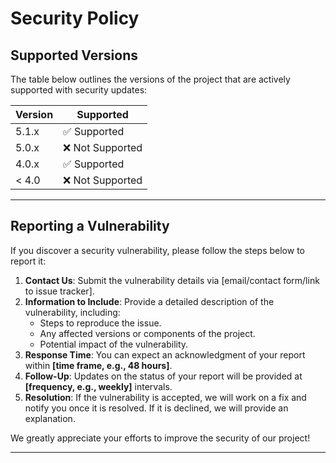 # Security Policy

## Supported Versions

The table below outlines the versions of the project that are actively supported with security updates:

| Version | Supported          |
| ------- | ------------------ |
| 5.1.x   | ✅ Supported       |
| 5.0.x   | ❌ Not Supported   |
| 4.0.x   | ✅ Supported       |
| < 4.0   | ❌ Not Supported   |

---

## Reporting a Vulnerability

If you discover a security vulnerability, please follow the steps below to report it:

1. **Contact Us**: Submit the vulnerability details via [email/contact form/link to issue tracker].
2. **Information to Include**: Provide a detailed description of the vulnerability, including:
   - Steps to reproduce the issue.
   - Any affected versions or components of the project.
   - Potential impact of the vulnerability.
3. **Response Time**: You can expect an acknowledgment of your report within **[time frame, e.g., 48 hours]**.
4. **Follow-Up**: Updates on the status of your report will be provided at **[frequency, e.g., weekly]** intervals.
5. **Resolution**: If the vulnerability is accepted, we will work on a fix and notify you once it is resolved. If it is declined, we will provide an explanation.

We greatly appreciate your efforts to improve the security of our project!

---
